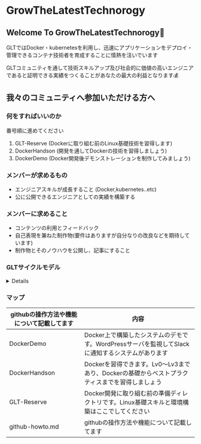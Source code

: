 # GrowTheLatestTechnorogy

## Welcome To GrowTheLatestTechnorogy🎉

GLTではDocker・kubernetesを利用し、迅速にアプリケーションをデプロイ・管理できるコンテナ技術者を育成することに情熱を注いでいます

GLTコミュニティを通して技術スキルアップ及び社会的に価値の高いエンジニアであると証明できる実績をつくることがあなたの最大の利益となります💰

## 我々のコミュニティへ参加いただける方へ

### 何をすればいいのか

番号順に進めてください

1. GLT-Reserve (Dockerに取り組む前のLinux基礎技術を習得します)
2. DockerHandson (開発を通してDockerの技術を習得しましょう)
3. DockerDemo (Docker開発後デモンストレーションを制作してみましょう)

### メンバーが求めるもの

- エンジニアスキルが成長すること (Docker,kubernetes..etc)
- 公に公開できるエンジニアとしての実績を構築する

### メンバーに求めること

- コンテンツの利用とフィードバック
- 自己表現を兼ねた制作物(要件はありますが自分なりの改良などを期待しています)
- 制作物とそのノウハウを公開し、記事にすること

### GLTサイクルモデル

<details>

- GLTサイクルモデルってなに？
  - 継続的にコンテンツを作りプロジェクトを拡大していく取り組み

- 何するの？
  - デモ作成 → レビュー会・コンテンツ概要設計 → コンテンツ作成 → コンテンツレビュー →改善
    コンテンツ概要設計では、コンテンツに何が必要なのか、コンテンツはどんな構造になるのかを大雑把に作成致します。

- 各ステップの説明

| ステップ            | 内容                   |
|-----------------|----------------------|
| デモ作成            | コンテンツの元になるデモの作成      |
| レビュー会・コンテンツ概要設計 | デモの発表とコンテンツ大枠の作成     |
| コンテンツ作成         | コンテンツ作成              |
| コンテンツレビュー       | 作成したコンテンツのレビュー会      |
| 改善              | レビューFB(フィードバック)を元に改善 |

</details>

### マップ

| githubの操作方法や機能について記載してます   | 内容                                                                 |
|----------------------------|--------------------------------------------------------------------|
| DockerDemo               | Docker上で構築したシステムのデモです。WordPressサーバを監視してSlackに通知するシステムがあります         |
| DockerHandson                 | Dockerを習得できます。Lv0～Lv3まであり、Dockerの基礎からベストプラクティスまでを習得しましょう |
| GLT-Reserve                | Docker開発に取り組む前の準備ディレクトリです。Linux基礎スキルと環境構築はここでしてください                |
| github-howto.md            | githubの操作方法や機能について記載してます                                           |
